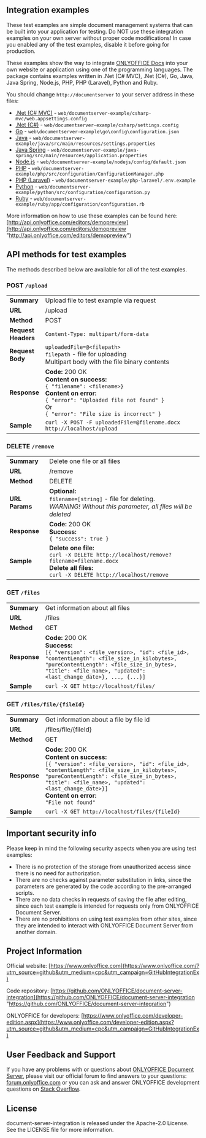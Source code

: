 ## Integration examples

These test examples are simple document management systems that can be built into your application for testing.
Do NOT use these integration examples on your own server without proper code modifications!
In case you enabled any of the test examples, disable it before going for production.

These examples show the way to integrate [ONLYOFFICE Docs][2] into your own website or application using one of the programming languages.
The package contains examples written in .Net (C# MVC), .Net (C#), Go, Java, Java Spring, Node.js, PHP, PHP (Laravel), Python and Ruby.

You should change `http://documentserver` to your server address in these files:
* [.Net (C# MVC)](https://github.com/ONLYOFFICE/document-server-integration/tree/master/web/documentserver-example/csharp-mvc) - `web/documentserver-example/csharp-mvc/web.appsettings.config`
* [.Net (C#)](https://github.com/ONLYOFFICE/document-server-integration/tree/master/web/documentserver-example/csharp) - `web/documentserver-example/csharp/settings.config`
* [Go](https://github.com/ONLYOFFICE/document-server-integration/tree/master/web/documentserver-example/go) - `web\documentserver-example\go\config\configuration.json`
* [Java](https://github.com/ONLYOFFICE/document-server-integration/tree/master/web/documentserver-example/java) - `web/documentserver-example/java/src/main/resources/settings.properties`
* [Java Spring](https://github.com/ONLYOFFICE/document-server-integration/tree/master/web/documentserver-example/java-spring) - `web/documentserver-example/java-spring/src/main/resources/application.properties`
* [Node.js](https://github.com/ONLYOFFICE/document-server-integration/tree/master/web/documentserver-example/nodejs) - `web/documentserver-example/nodejs/config/default.json`
* [PHP](https://github.com/ONLYOFFICE/document-server-integration/tree/master/web/documentserver-example/php) - `web/documentserver-example/php/src/configuration/ConfigurationManager.php`
* [PHP (Laravel)](https://github.com/ONLYOFFICE/document-server-integration/tree/master/web/documentserver-example/php-laravel) - `web/documentserver-example/php-laravel/.env.example`
* [Python](https://github.com/ONLYOFFICE/document-server-integration/tree/master/web/documentserver-example/python) - `web/documentserver-example/python/src/configuration/configuration.py`
* [Ruby](https://github.com/ONLYOFFICE/document-server-integration/tree/master/web/documentserver-example/ruby) - `web/documentserver-example/ruby/app/configuration/configuration.rb`

More information on how to use these examples can be found here: [http://api.onlyoffice.com/editors/demopreview](http://api.onlyoffice.com/editors/demopreview "http://api.onlyoffice.com/editors/demopreview")

## API methods for test examples

The methods described below are available for all of the test examples.

### POST `/upload`

|                        |                                                              |
| ---------------------- | ------------------------------------------------------------ |
| **Summary**            | Upload file to test example via request                      |
| **URL**                | /upload                                                      |
| **Method**             | POST                                                         |
| **Request<br>Headers** | `Content-Type: multipart/form-data`                          |
| **Request<br>Body**    | `uploadedFile=@<filepath>`<br> `filepath` - file for uploading<br />Multipart body with the file binary contents |
| **Response**           | **Code:** 200 OK <br />**Content on success:**<br /> `{ "filename": <filename>}`<br />**Content on error:**<br /> `{ "error": "Uploaded file not found" }` <br /> Or <br /> `{ "error": "File size is incorrect" }` |
| **Sample**             | `curl -X POST -F uploadedFile=@filename.docx http://localhost/upload` |


### DELETE `/remove`

|                    |                                                              |
| ------------------ | ------------------------------------------------------------ |
| **Summary**        | Delete one file or all files                                 |
| **URL**            | /remove                                                        |
| **Method**         | DELETE                                                       |
| ****URL Params**** | **Optional:**<br /> `filename=[string]` - file for deleting. <br /> *WARNING! Without this parameter, all files will be deleted* |
| **Response**       | **Code:** 200 OK <br /> **Success:**<br /> `{ "success": true }` |
| **Sample**         | **Delete one file:**<br />`curl -X DELETE http://localhost/remove?filename=filename.docx`<br />**Delete all files:**<br />`curl -X DELETE http://localhost/remove`<br /> |


### GET `/files`

|                    |                                                              |
| ------------------ | ------------------------------------------------------------ |
| **Summary**        | Get information about all files                              |
| **URL**            | /files                                                       |
| **Method**         | GET                                                          |
| **Response**       | **Code:** 200 OK <br /> **Success:**<br /> `[{ "version": <file_version>, "id": <file_id>, "contentLength": <file_size_in_kilobytes>, "pureContentLength": <file_size_in_bytes>, "title": <file_name>, "updated": <last_change_date>}, ..., {...}]` |
| **Sample**         | `curl -X GET http://localhost/files/`                        |


### GET `/files/file/{fileId}`

|                    |                                                              |
| ------------------ | ------------------------------------------------------------ |
| **Summary**        | Get information about a file by file id                      |
| **URL**            | /files/file/{fileId}                                         |
| **Method**         | GET                                                          |
| **Response**       | **Code:** 200 OK <br />**Content on success:**<br /> `[{ "version": <file_version>, "id": <file_id>, "contentLength": <file_size_in_kilobytes>, "pureContentLength": <file_size_in_bytes>, "title": <file_name>, "updated": <last_change_date>}]`<br />**Content on error:**<br /> `"File not found"` |
| **Sample**         | `curl -X GET http://localhost/files/{fileId}`                |

## Important security info

Please keep in mind the following security aspects when you are using test examples:

* There is no protection of the storage from unauthorized access since there is no need for authorization.
* There are no checks against parameter substitution in links, since the parameters are generated by the code according to the pre-arranged scripts.
* There are no data checks in requests of saving the file after editing, since each test example is intended for requests only from ONLYOFFICE Document Server.
* There are no prohibitions on using test examples from other sites, since they are intended to interact with ONLYOFFICE Document Server from another domain.

## Project Information

Official website: [https://www.onlyoffice.com](https://www.onlyoffice.com/?utm_source=github&utm_medium=cpc&utm_campaign=GitHubIntegrationEx)

Code repository: [https://github.com/ONLYOFFICE/document-server-integration](https://github.com/ONLYOFFICE/document-server-integration "https://github.com/ONLYOFFICE/document-server-integration")

ONLYOFFICE for developers: [https://www.onlyoffice.com/developer-edition.aspx](https://www.onlyoffice.com/developer-edition.aspx?utm_source=github&utm_medium=cpc&utm_campaign=GitHubIntegrationEx)

## User Feedback and Support

If you have any problems with or questions about [ONLYOFFICE Document Server][2], please visit our official forum to find answers to your questions: [forum.onlyoffice.com][1] or you can ask and answer ONLYOFFICE development questions on [Stack Overflow][3].

  [1]: https://forum.onlyoffice.com
  [2]: https://github.com/ONLYOFFICE/DocumentServer
  [3]: http://stackoverflow.com/questions/tagged/onlyoffice
  
## License

document-server-integration is released under the Apache-2.0 License. See the LICENSE file for more information.
